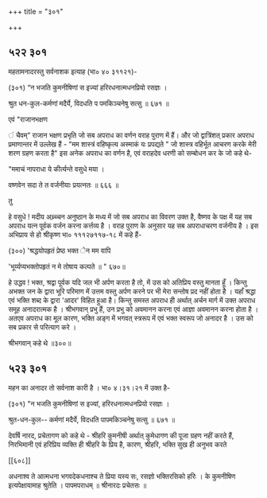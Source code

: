 +++
title = "३०१"

+++


## ५२२ ३०१
महतामनादरस्तु सर्वनाशक इत्याह (भा० ४० ३११२१)- 

(३०१) “न भजति कुमनीषिणां स इज्यां हरिरधनात्मधनप्रियो रसज्ञः । 

श्रुत धन-कुल-कर्मणां मदैर्ये, विदधति प पमकिञ्चनेषु सत्सु ॥ ६७१ ॥ 

एवं "राजानभक्षण 

 ं चैवम्” राजान भक्षण प्रभृति जो सब अपराध का वर्णन वराह पुराण में हैं। और जो द्वात्रिंशत् प्रकार अपराध प्रमाणान्तर में उल्लेख हैं - "मम शास्त्रं वहिष्कृत्य अस्माकं यः प्रपद्यते " जो शास्त्र वहिर्भूत आचरण करके मेरी शरण ग्रहण करता है" इस अनेक अपराध का वर्णन है, एवं वराहदेव धरणी को सम्बोधन कर के जो कहे थे- 

"ममाचं नापराधा ये कीर्त्यन्ते वसुधे मया । 

वष्णवेन सदा ते त वर्जनीयाः प्रयत्नतः ॥ ६६६ ॥ 

तु 

हे वसुधे ! मदीय अच्र्च्चन अनुष्ठान के मध्य में जो सब अपराध का विवरण उक्त है, वैष्णव के पक्ष में यह सब अपराध यत्न पूर्वक वर्जन करना कर्त्तव्य है । वराह पुराण के अनुसार यह सब अपराधाचरण वर्जनीय है । इस अभिप्राय से हो श्रीकृष्ण भा० १११२७११७-१८ में कहे हैं- 

(३००) 'श्रद्धयोपहृतं प्रेष्ठ भक्त ेन मम वापि 

'भूर्य्यप्यभक्तोपहृतं न मे तोषाय कल्पते ॥ " ६७०॥ 

हे उद्धव ! भक्त, श्रद्वा पूर्वक यदि जल भी अर्पण करता है तो, में उस को अतिप्रिय वस्तु मानता हूँ । किन्तु अभक्त जन के द्वारा भूरि परिमाण में उत्तम वस्तु अर्पण करने पर भी मेरा सन्तोष प्रद नहीं होता है । यहाँ श्रद्धा एवं भक्ति शब्द के द्वारा 'आदर' विहित हुआ है। किन्तु समस्त अपराध ही अर्थात् अर्चन मार्ग में उक्त अपराध समूह अनादरात्मक है । श्रीभगवान् प्रभु हैं, उन प्रभु को अवमानन करना एवं आज्ञा अवमानन करना होता है । अतएव अपराध का मूल कारण, भक्ति अङ्ग में भगवत् स्त्ररूप में एवं भक्त स्वरूप जो अनादर है । उस को सब प्रकार से परित्याग करे । 

श्रीभगवान् कहे थे ॥३००॥ 


## ५२३ ३०१
महन का अनादर तो सर्वनाश कारी है । भा० ४।३१।२१ में उक्त है- 

(३०१) "न भजति कुमनीषिणां स इज्यां, हरिरधनात्मधनप्रियो रसज्ञः । 

श्रुत-धन-कुल-- कर्मणां मदैर्ये, विदधति पापमकिञ्चनेषु सत्सु ॥ ६७१ ॥ 

देवर्षि नारद, प्रचेतागण को कहे थे - श्रीहरि कुमनीषी अर्थात् कुमेधागण की पूजा ग्रहण नहीं करते हैं, निरभिमानी एवं हरिप्रिय व्यक्ति ही श्रीहरि के प्रिय है, कारण, श्रीहरि, भक्ति सुख ही अनुभव करते 



[[६०८]] 

अधनाश्व ते आत्मधना भगवदेकधनाश्च ते प्रिया यस्य सः, रसज्ञो भक्तिरसिको हरिः । के कुमनीषिण इत्यपेक्षायामाह श्रुतेति । पापमपराधम् ॥ श्रीनारदः प्रचेतसः ॥ 

